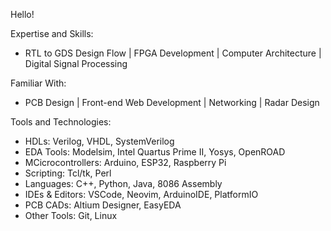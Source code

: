 Hello!



Expertise and Skills: 
- RTL to GDS Design Flow | FPGA Development | Computer Architecture | Digital Signal Processing


Familiar With:
- PCB Design | Front-end Web Development | Networking | Radar Design


Tools and Technologies:
- HDLs: Verilog, VHDL, SystemVerilog
- EDA Tools: Modelsim, Intel Quartus Prime II, Yosys, OpenROAD
- MCicrocontrollers: Arduino, ESP32, Raspberry Pi
- Scripting: Tcl/tk, Perl
- Languages: C++, Python, Java, 8086 Assembly
- IDEs & Editors: VSCode, Neovim, ArduinoIDE, PlatformIO
- PCB CADs: Altium Designer, EasyEDA
- Other Tools: Git, Linux
  
